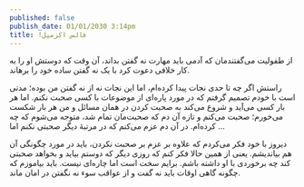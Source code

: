 ```yaml
---
published: false
publish_date: 01/01/2030 3:14pm
title: !فالس اکزمپل
---
```


از طفولیت می‌گفتندمان که آدمی باید مهارت نه گفتن بداند، آن وقت که دوستش او را  به کار خلافی دعوت کرد با یک نه گفتن ساده خود را برهاند.

راستش اگر چه تا حدی نجات پیدا کرده‌ام، اما این نجات نه از نه گفتن من بوده؛ مدتی است با خودم تصمیم گرفتم که در مورد پاره‌ای از موضوعات با کسی صحبت نکنم. اما هر بار کسی می‌آید و شروع می‌کند به صحبت کردن در همان مسائل و من هر بار شکست می‌خورم؛ صحبت می‌کنم و تازه آن دم که صحبت‌مان تمام شد، متوجه می‌شوم که چه کرده‌ام. در آن دم عزم می‌کنم که در مرتبهٔ دیگر صحبتی نکنم اما ...

دیروز با خود فکر می‌کردم که علاوه بر عزم بر صحبت نکردن، باید در مورد چگونگی آن هم بیاندیشم. یعنی از همین حالا فکر کنم که روزی دیگر که دوستم بیاید و بخواهد صحبتی کند چه برخوردی با او داشته باشم. برایم سخت است اما چاره‌ای نیست. باید بیاموزم که چگونه گاهی اوقات باید نه گفت و از عواقب سوء نه  نگفتن در امان ماند.